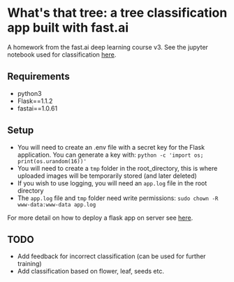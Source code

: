 # What's that tree: a tree classification app built with fast.ai

A homework from the fast.ai deep learning course v3.
See the jupyter notebook used for classification [here](https://github.com/suet-lee/fastai/blob/master/TreeClassifier.ipynb).

## Requirements
- python3
- Flask==1.1.2
- fastai==1.0.61

## Setup
- You will need to create an .env file with a secret key for the Flask application. You can generate a key with:
`python -c 'import os; print(os.urandom(16))'`
- You will need to create a `tmp` folder in the root_directory, this is where uploaded images will be temporarily stored (and later deleted)
- If you wish to use logging, you will need an `app.log` file in the root directory
- The `app.log` file and `tmp` folder need write permissions:
`sudo chown -R www-data:www-data app.log`

For more detail on how to deploy a flask app on server see [here]().

## TODO
- Add feedback for incorrect classification (can be used for further training)
- Add classification based on flower, leaf, seeds etc.
